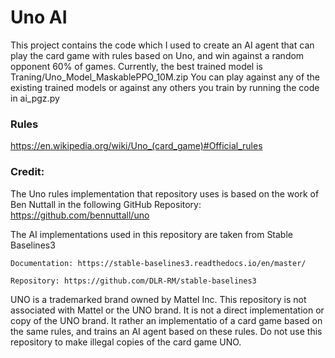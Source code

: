 # Uno AI

This project contains the code which I used to create an AI agent that can play the card game with rules based on Uno, and win against a random opponent 60% of games.
Currently, the best trained model is Traning/Uno_Model_MaskablePPO_10M.zip
You can play against any of the existing trained models or against any others you train by running the code in ai_pgz.py

### Rules
https://en.wikipedia.org/wiki/Uno_(card_game)#Official_rules

### Credit:
The Uno rules implementation that repository uses is based on the work of Ben Nuttall in the following GitHub Repository: https://github.com/bennuttall/uno

The AI implementations used in this repository are taken from Stable Baselines3

    Documentation: https://stable-baselines3.readthedocs.io/en/master/
    
    Repository: https://github.com/DLR-RM/stable-baselines3

UNO is a trademarked brand owned by Mattel Inc. This repository is not associated with Mattel or the UNO brand. It is not a direct implementation or copy of the UNO brand. It rather an implementatio of a card game based on the same rules, and trains an AI agent based on these rules. Do not use this repository to make illegal copies of the card game UNO.
